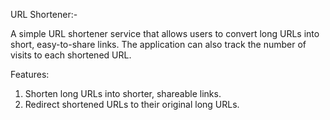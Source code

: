 URL Shortener:-

A simple URL shortener service that allows users to convert long URLs into short, easy-to-share links. The application can also track the number of visits to each shortened URL.

Features:

1. Shorten long URLs into shorter, shareable links.
2. Redirect shortened URLs to their original long URLs.
